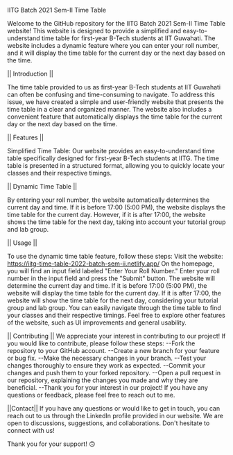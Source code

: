 
IITG Batch 2021 Sem-II Time Table

Welcome to the GitHub repository for the IITG Batch 2021 Sem-II Time Table website! This website is designed to provide a simplified and easy-to-understand time table for first-year B-Tech students at IIT Guwahati. The website includes a dynamic feature where you can enter your roll number, and it will display the time table for the current day or the next day based on the time.

|| Introduction ||

The time table provided to us as first-year B-Tech students at IIT Guwahati can often be confusing and time-consuming to navigate. To address this issue, we have created a simple and user-friendly website that presents the time table in a clear and organized manner. The website also includes a convenient feature that automatically displays the time table for the current day or the next day based on the time.

|| Features ||

Simplified Time Table: Our website provides an easy-to-understand time table specifically designed for first-year B-Tech students at IITG. The time table is presented in a structured format, allowing you to quickly locate your classes and their respective timings.

|| Dynamic Time Table ||

By entering your roll number, the website automatically determines the current day and time. If it is before 17:00 (5:00 PM), the website displays the time table for the current day. However, if it is after 17:00, the website shows the time table for the next day, taking into account your tutorial group and lab group.

|| Usage ||

To use the dynamic time table feature, follow these steps:
Visit the website: https://iitg-time-table-2022-batch-sem-ii.netlify.app/
On the homepage, you will find an input field labeled "Enter Your Roll Number."
Enter your roll number in the input field and press the "Submit" button.
The website will determine the current day and time.
If it is before 17:00 (5:00 PM), the website will display the time table for the current day.
If it is after 17:00, the website will show the time table for the next day, considering your tutorial group and lab group.
You can easily navigate through the time table to find your classes and their respective timings.
Feel free to explore other features of the website, such as UI improvements and general usability.

|| Contributing ||
We appreciate your interest in contributing to our project! If you would like to contribute, please follow these steps:
--Fork the repository to your GitHub account.
--Create a new branch for your feature or bug fix.
--Make the necessary changes in your branch.
--Test your changes thoroughly to ensure they work as expected.
--Commit your changes and push them to your forked repository.
--Open a pull request in our repository, explaining the changes you made and why they are beneficial.
--Thank you for your interest in our project! If you have any questions or feedback, please feel free to reach out to me.

||Contact||
If you have any questions or would like to get in touch, you can reach out to us through the LinkedIn profile provided in our website. We are open to discussions, suggestions, and collaborations. Don't hesitate to connect with us!

Thank you for your support!
:upside_down_face:
